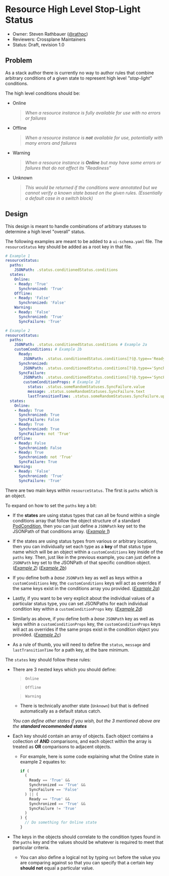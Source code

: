 # Resource High Level Stop-Light Status

- Owner: Steven Rathbauer ([@rathpc](https://github.com/rathpc))
- Reviewers: Crossplane Maintainers
- Status: Draft, revision 1.0

## Problem

As a stack author there is currently no way to author rules that combine arbitrary conditions of a given state to
represent high level _"stop-light"_ conditions.

The high level conditions should be:
- Online
  > _When a resource instance is fully available for use with no errors or failures_
- Offline
  > _When a resource instance is **not** available for use, potentially with many errors and failures_
- Warning
  > _When a resource instance is **Online** but may have some errors or failures that do not affect its "Readiness"_
- Unknown
  > _This would be returned if the conditions were annotated but we cannot verify a known state based on the given rules._
  > _(Essentially a default case in a switch block)_

## Design

This design is meant to handle combinations of arbitrary statuses to determine a high level "overall" status.

The following examples are meant to be added to a `ui-schema.yaml` file. The `resourceStatus` key should be added as a root key in that file.

<a name="example-1"></a>

```yaml
# Example 1
resourceStatus:
  paths:
    JSONPath: .status.conditionedStatus.conditions
  states:
    Online:
    - Ready: 'True'
      Synchronized: 'True'
    Offline:
    - Ready: 'False'
      Synchronized: 'False'
    Warning:
    - Ready: 'False'
      Synchronized: 'True'
      SyncFailure: 'True'
```

<a name="example-2"></a>

```yaml
# Example 2
resourceStatus:
  paths:
    JSONPath: .status.conditionedStatus.conditions # Example 2a
    customConditions: # Example 2b
      Ready:
        JSONPath: .status.conditionedStatus.conditions[?(@.type=='Ready')]
      Synchronized:
        JSONPath: .status.conditionedStatus.conditions[?(@.type=='Synchronized')]
      SyncFailure:
        JSONPath: .status.conditionedStatus.conditions[?(@.type=='SyncFailure')] # Example 2c
        customConditionProps: # Example 2d
          status: .status.someRandomStatuses.SyncFailure.value
          message: .status.someRandomStatuses.SyncFailure.text
          lastTransitionTime: .status.someRandomStatuses.SyncFailure.updatedTime
  states:
    Online:
    - Ready: True
      Synchronized: True
      SyncFailure: False
    - Ready: True
      Synchronized: True
      SyncFailure: not 'True'
    Offline:
    - Ready: False
      Synchronized: False
    - Ready: True
      Synchronized: not 'True'
      SyncFailure: True
    Warning:
    - Ready: 'False'
      Synchronized: 'True'
      SyncFailure: 'True'
```

There are two main keys within `resourceStatus`. The first is `paths` which is an object.

To expand on how to set the `paths` key a bit:

- If the **states** are using status types that can all be found within a single conditions array that follow the object
structure of a standard [PodCondition], then you can just define a `JSONPath` key set to the JSONPath of that conditions
array. (_[Example 1](#example-1)_)

- If the states are using status types from various or arbitrary locations, then you can individually set each type as a
**key** of that status type name which will be an object within a `customConditions` key inside of the `paths` key.
Then, just like in the previous example, you can just define a `JSONPath` key set to the JSONPath of that specific
condition object. (_[Example 2](#example-2)_) (_[Example 2b](#example-2)_)

- If you define both a _base_ `JSONPath` key as well as keys within a `customConditions` key, the `customConditions`
keys will act as overrides if the same keys exist in the conditions array you provided. (_[Example 2a](#example-2)_)

- Lastly, if you want to be very explicit about the individual values of a particular status type, you can set JSONPaths
for each individual condition key within a `customConditionProps` key. (_[Example 2d](#example-2)_)

- Similarly as above, if you define both a _base_ `JSONPath` key as well as keys within a `customConditionProps` key,
the `customConditionProps` keys will act as overrides if the same props exist in the condition object you provided.
(_[Example 2c](#example-2)_)

- As a rule of thumb, you will need to define the `status`, `message` and `lastTransitionTime` for a path key, at the
bare minimum.

The `states` key should follow these rules:

- There are 3 nested keys which you should define:
  > `Online`

  > `Offline`

  > `Warning`

  - There is technically another state (`Unknown`) but that is defined automatically as a default status catch.

  _You can define other states if you wish, but the 3 mentioned above are the **standard recommended states**_

- Each key should contain an array of objects. Each object contains a collection of **AND** comparisons, and each object
within the array is treated as **OR** comparisons to adjacent objects.

  - For example, here is some code explaining what the Online state in example 2 equates to:

    ```js
    if (
      (
        Ready == 'True' &&
        Synchronized == 'True' &&
        SyncFailure == 'False'
      ) || (
        Ready == 'True' &&
        Synchronized == 'True' &&
        SyncFailure != 'True'
      )
    ) {
      // Do something for Online state
    }
    ```

- The keys in the objects should correlate to the condition types found in the `paths` key and the values should be
whatever is required to meet that particular criteria.

  - You can also define a logical not by typing `not` before the value you are comparing against so that you can
  specify that a certain key **should not** equal a particular value.


[PodCondition]: https://kubernetes.io/docs/reference/generated/kubernetes-api/v1.16/#podcondition-v1-core
